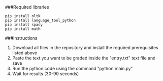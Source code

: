 ###Required libraries
```
pip install nltk
pip install language_tool_python
pip install spacy
pip install math
```

###Instructions
1. Download all files in the repository and install the required prerequisites listed above
2. Paste the text you want to be graded inside the "entry.txt" text file and save
3. Run the python code using the command "python main.py"
4. Wait for results (30-90 seconds)